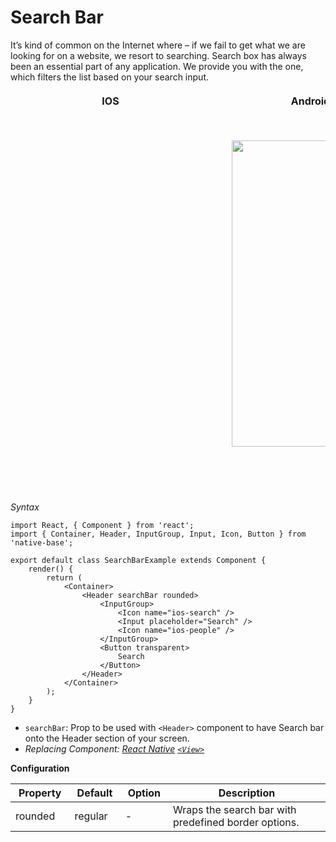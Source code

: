 # Search Bar

It’s kind of common on the Internet where – if we fail to get what we are looking for on a website, we resort to searching. Search box has always been an essential part of any application.
We provide you with the one, which filters the list based on your search input.

<table>
  <thead>
    <tr style="border-style: hidden">
      <th style="border-style: hidden; padding-right: 34px;">IOS</th>
      <th style="padding-right: 140px;">Android</th>
    </tr>
  </thead>
  <thead>
    <tr style="border-style: hidden">
      <th style="border-style: hidden"><div style="background: url(../assets/iphone.png) no-repeat; padding: 63px 20px 100px 18px; width: 292px"><img src="https://raw.githubusercontent.com/GeekyAnts/NativeBase-KitchenSink/0.5.13/Screenshots/iOS/searchbar.png" alt="" /></div></th>
      <th><div style="background: url(../assets/android.png) no-repeat; padding: 45px 118px 68px 0px; background-size: 292px 576px;"><img height="490" width="266" src="https://raw.githubusercontent.com/GeekyAnts/NativeBase-KitchenSink/0.5.13/Screenshots/android/searchbar.png" alt="" /></div></th>
    </tr>
  </thead>
</table>

*Syntax*

<pre class="line-numbers"><code class="language-jsx">import React, { Component } from 'react';
import { Container, Header, InputGroup, Input, Icon, Button } from 'native-base';
​
export default class SearchBarExample extends Component {
    render() {
        return (
            &lt;Container>
                &lt;Header searchBar rounded>
                    &lt;InputGroup>
                        &lt;Icon name="ios-search" />
                        &lt;Input placeholder="Search" />
                        &lt;Icon name="ios-people" />
                    &lt;/InputGroup>
                    &lt;Button transparent>
                        Search
                    &lt;/Button>
                &lt;/Header>
            &lt;/Container>
        );
    }
}</code></pre>

* <code>searchBar</code>: Prop to be used with <code>&lt;Header></code> component to have Search bar onto the Header section of your screen.
* *Replacing Component: [React Native](https://facebook.github.io/react-native/) [<code>&lt;View></code>](https://facebook.github.io/react-native/docs/view.html)*



**Configuration**
<table class = "table table-bordered">
        <thead>
            <tr>
                <th>Property</th>
                <th>Default</th>
                <th>Option</th>
                <th width="50%">Description</th>
            </tr>
        </thead>
        <tbody>
            <tr>
                <td>rounded</td>
                <td>regular</td>
                <td> - </td>
                <td>
                    Wraps the search bar with predefined border options.
                </td>
            </tr>
        </tbody>
    </table>

